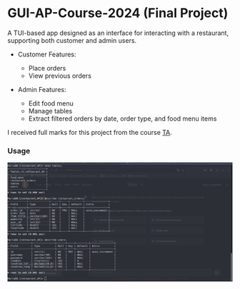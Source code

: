 # GUI-AP-Course-2024 (Final Project)
A TUI-based app designed as an interface for interacting with a restaurant, supporting both customer and admin users.
    
- Customer Features:
    - Place orders
    - View previous orders

- Admin Features:
    - Edit food menu
    - Manage tables
    - Extract filtered orders by date, order type, and food menu items

I received full marks for this project from the course [TA](https://github.com/capamir).
### Usage

![SAMPLE](./usage.gif)

